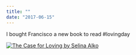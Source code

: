 ```yaml
---
title: ""
date: "2017-06-15"
---
```


I bought Francisco a new book to read #lovingday

[![The Case for Loving by Selina Alko](https://gilcreque.files.wordpress.com/2017/06/img_8516.jpg "The Case for Loving by Selina Alko ")](https://www.amazon.com/dp/0545478537/ref=cm_sw_r_cp_api_.FXqzbEKV00D8)
